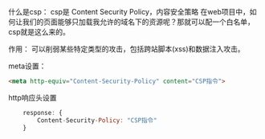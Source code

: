 什么是csp：
    csp是 Content Security Policy，内容安全策略
    在web项目中，如何让我们的页面能够只加载我允许的域名下的资源呢？那就可以配一个白名单，csp就是这么来的。 

作用： 可以削弱某些特定类型的攻击，包括跨站脚本(xss)和数据注入攻击。

meta设置：

```html
<meta http-equiv="Content-Security-Policy" content="CSP指令">
```

http响应头设置

```javascript
    response: {
        Content-Security-Policy: "CSP指令"
    }
```